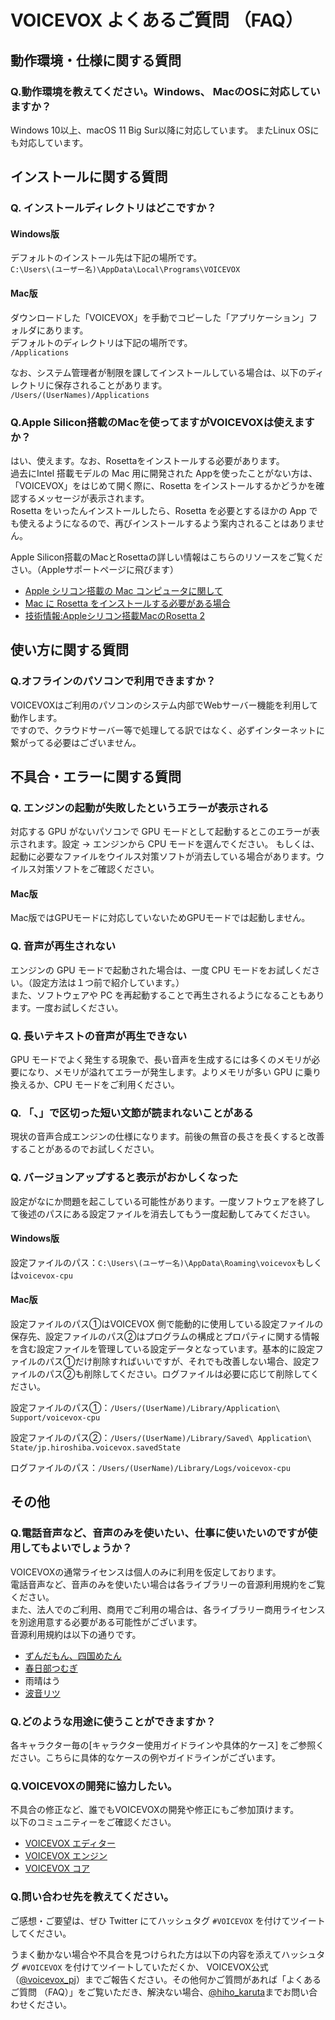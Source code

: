 # VOICEVOX よくあるご質問 （FAQ）
  
## 動作環境・仕様に関する質問
### Q.動作環境を教えてください。Windows、 MacのOSに対応していますか？
Windows 10以上、macOS 11 Big Sur以降に対応しています。
またLinux OSにも対応しています。


## インストールに関する質問
### Q. インストールディレクトリはどこですか？
#### Windows版
デフォルトのインストール先は下記の場所です。  
`C:\Users\(ユーザー名)\AppData\Local\Programs\VOICEVOX`

#### Mac版
ダウンロードした「VOICEVOX」を手動でコピーした「アプリケーション」フォルダにあります。  
デフォルトのディレクトリは下記の場所です。  
`/Applications`
  
なお、システム管理者が制限を課してインストールしている場合は、以下のディレクトリに保存されることがあります。  
`/Users/(UserNames)/Applications`

### Q.Apple Silicon搭載のMacを使ってますがVOICEVOXは使えますか？
はい、使えます。なお、Rosettaをインストールする必要があります。  
過去にIntel 搭載モデルの Mac 用に開発された Appを使ったことがない方は、「VOICEVOX」をはじめて開く際に、Rosetta をインストールするかどうかを確認するメッセージが表示されます。  
Rosetta をいったんインストールしたら、Rosetta を必要とするほかの App でも使えるようになるので、再びインストールするよう案内されることはありません。
   
Apple Silicon搭載のMacとRosettaの詳しい情報はこちらのリソースをご覧ください。（Appleサポートページに飛びます）
- [Apple シリコン搭載の Mac コンピュータに関して](https://support.apple.com/ja-jp/HT211814)
- [Mac に Rosetta をインストールする必要がある場合](https://support.apple.com/ja-jp/HT211861)
- [技術情報:Appleシリコン搭載MacのRosetta 2](https://support.apple.com/ja-jp/guide/security/secebb113be1/web)

## 使い方に関する質問
### Q.オフラインのパソコンで利用できますか？
VOICEVOXはご利用のパソコンのシステム内部でWebサーバー機能を利用して動作します。  
ですので、クラウドサーバー等で処理してる訳ではなく、必ずインターネットに繋がってる必要はございません。


## 不具合・エラーに関する質問

### Q. エンジンの起動が失敗したというエラーが表示される

対応する GPU がないパソコンで GPU モードとして起動するとこのエラーが表示されます。設定 → エンジンから CPU モードを選んでください。
もしくは、起動に必要なファイルをウイルス対策ソフトが消去している場合があります。ウイルス対策ソフトをご確認ください。

#### Mac版
Mac版ではGPUモードに対応していないためGPUモードでは起動しません。

### Q. 音声が再生されない

エンジンの GPU モードで起動された場合は、一度 CPU モードをお試しください。（設定方法は１つ前で紹介しています。）  
また、ソフトウェアや PC を再起動することで再生されるようになることもあります。一度お試しください。


### Q. 長いテキストの音声が再生できない

GPU モードでよく発生する現象で、長い音声を生成するには多くのメモリが必要になり、メモリが溢れてエラーが発生します。よりメモリが多い GPU に乗り換えるか、CPU モードをご利用ください。

### Q. 「、」で区切った短い文節が読まれないことがある

現状の音声合成エンジンの仕様になります。前後の無音の長さを長くすると改善することがあるのでお試しください。

### Q. バージョンアップすると表示がおかしくなった

設定がなにか問題を起こしている可能性があります。一度ソフトウェアを終了して後述のパスにある設定ファイルを消去してもう一度起動してみてください。

#### Windows版

設定ファイルのパス：`C:\Users\(ユーザー名)\AppData\Roaming\voicevox`もしくは`voicevox-cpu`

#### Mac版
設定ファイルのパス①はVOICEVOX 側で能動的に使用している設定ファイルの保存先、設定ファイルのパス②はプログラムの構成とプロパティに関する情報を含む設定ファイルを管理している設定データとなっています。基本的に設定ファイルのパス①だけ削除すればいいですが、それでも改善しない場合、設定ファイルのパス②も削除してください。ログファイルは必要に応じて削除してください。

設定ファイルのパス①：`/Users/(UserName)/Library/Application\ Support/voicevox-cpu`

設定ファイルのパス②：`/Users/(UserName)/Library/Saved\ Application\ State/jp.hiroshiba.voicevox.savedState`

ログファイルのパス：`/Users/(UserName)/Library/Logs/voicevox-cpu `


## その他
### Q.電話音声など、音声のみを使いたい、仕事に使いたいのですが使用してもよいでしょうか？
VOICEVOXの通常ライセンスは個人のみに利用を仮定しております。  
電話音声など、音声のみを使いたい場合は各ライブラリーの音源利用規約をご覧ください。  
また、法人でのご利用、商用でご利用の場合は、各ライブラリー商用ライセンスを別途用意する必要がある可能性がございます。  
音源利用規約は以下の通りです。  
- [ずんだもん、四国めたん ](https://zunko.jp/con_ongen_kiyaku.html)
- [春日部つむぎ](https://tsukushinyoki10.wixsite.com/ktsumugiofficial/利用規約)
-  雨晴はう
-  [波音リツ](http://canon-voice.com/kiyaku.html)





### Q.どのような用途に使うことができますか？
各キャラクター毎の[キャラクター使用ガイドラインや具体的ケース] をご参照ください。こちらに具体的なケースの例やガイドラインがございます。


### Q.VOICEVOXの開発に協力したい。
不具合の修正など、誰でもVOICEVOXの開発や修正にもご参加頂けます。  
以下のコミュニティーをご確認ください。
- [VOICEVOX エディター](https://github.com/Hiroshiba/voicevox)
- [VOICEVOX エンジン](https://github.com/Hiroshiba/voicevox_engine)
- [VOICEVOX コア](https://github.com/Hiroshiba/voicevox_core)

### Q.問い合わせ先を教えてください。
ご感想・ご要望は、ぜひ Twitter にてハッシュタグ `#VOICEVOX` を付けてツイートしてください。

うまく動かない場合や不具合を見つけられた方は以下の内容を添えてハッシュタグ `#VOICEVOX` を付けてツイートしていただくか、  VOICEVOX公式（[@voicevox_pj](https://twitter.com/voicevox_pj)）までご報告ください。その他何かご質問があれば「よくあるご質問 （FAQ）」をご覧いただき、解決ない場合、[@hiho_karuta](https://twitter.com/hiho_karuta)までお問い合わせください。
